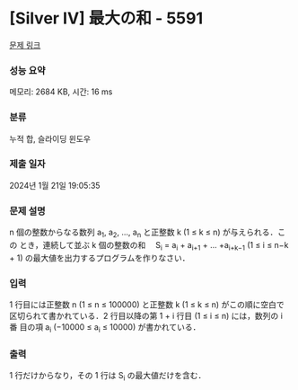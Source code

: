 # [Silver IV] 最大の和 - 5591 

[문제 링크](https://www.acmicpc.net/problem/5591) 

### 성능 요약

메모리: 2684 KB, 시간: 16 ms

### 분류

누적 합, 슬라이딩 윈도우

### 제출 일자

2024년 1월 21일 19:05:35

### 문제 설명

<p>n 個の整数からなる数列 a<sub>1</sub>, a<sub>2</sub>, ..., a<sub>n</sub> と正整数 k (1 ≤ k ≤ n) が与えられる．この とき，連続して並ぶ k 個の整数の和　 S<sub>i</sub> = a<sub>i</sub> + a<sub>i+1</sub> + ... +a<sub>i+k−1</sub> (1 ≤ i ≤ n−k + 1) の最大値を出力するプログラムを作りなさい．</p>

### 입력 

 <p>1 行目には正整数 n (1 ≤ n ≤ 100000) と正整数 k (1 ≤ k ≤ n) がこの順に空白で 区切られて書かれている．2 行目以降の第 1 + i 行目 (1 ≤ i ≤ n) には，数列の i 番 目の項 a<sub>i</sub> (−10000 ≤ a<sub>i</sub> ≤ 10000) が書かれている．</p>

### 출력 

 <p>1 行だけからなり，その 1 行は S<sub>i</sub> の最大値だけを含む．</p>

